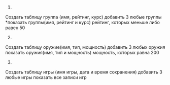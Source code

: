 1.
Создать таблицу группа (имя, рейтинг, курс)
добавить 3 любые группы 
*показать группы(имя, рейтинг и курс)  рейтинг, которых меньше либо равен 50

2.
Создать таблицу оружие(имя, тип, мощность)
добавить 3 любых оружия
показать оружия(имя, тип и мощность) мощность, которых равна 200

3.
Создать таблицу игры (имя игры, дата и время сохранения)
добавить 3 любые игры 
показать все записи игр
